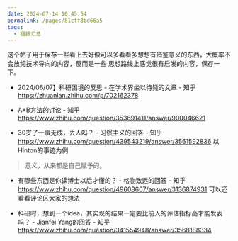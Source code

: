 ```yaml
---
date: 2024-07-14 10:45:54
permalink: /pages/81cff3bd66a5
tags: 
  - 链接汇总
---
```


这个帖子用于保存一些看上去好像可以多看看多想想有借鉴意义的东西，大概率不会放纯技术导向的内容，反而是一些
思想路线上感觉很有启发的内容，保存一下。

- 2024/06/07】科研困境的反思 - 在学术界坐以待毙的文章 - 知乎 <https://zhuanlan.zhihu.com/p/702162378>

- A+B方法的讨论 - 知乎 <https://www.zhihu.com/question/353691411/answer/900046621>

- 30岁了一事无成，丢人吗？ - 习惯主义的回答 - 知乎 <https://www.zhihu.com/question/439543219/answer/3561592836> 以Hinton的事迹为例

> 意义，从来都是自己赋予的。

- 有哪些东西是你读博士以后才懂的？ - 格物致远的回答 - 知乎 <https://www.zhihu.com/question/49608607/answer/3136874931> 可以还看看评论区大家的想法

- 科研时，想到一个idea，其实现的结果一定要比前人的评估指标高才能发表吗？ - Jianfei Yang的回答 - 知乎 <https://www.zhihu.com/question/341554948/answer/3568188334>